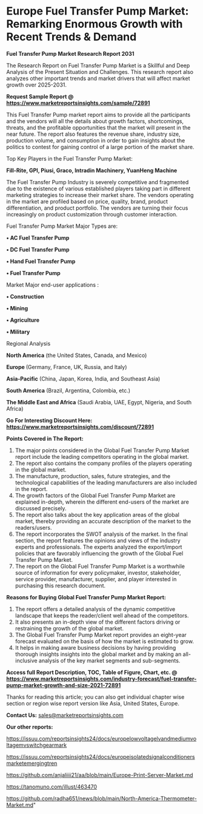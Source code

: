 # Europe Fuel Transfer Pump Market: Remarking Enormous Growth with Recent Trends & Demand

<strong>Fuel Transfer Pump Market Research Report 2031</strong>

The Research Report on Fuel Transfer Pump Market is a Skillful and Deep Analysis of the Present Situation and Challenges. This research report also analyzes other important trends and market drivers that will affect market growth over 2025-2031.

<strong>Request Sample Report @ <a href=https://www.marketreportsinsights.com/sample/72891>https://www.marketreportsinsights.com/sample/72891</a></strong>

This Fuel Transfer Pump market report aims to provide all the participants and the vendors will all the details about growth factors, shortcomings, threats, and the profitable opportunities that the market will present in the near future. The report also features the revenue share, industry size, production volume, and consumption in order to gain insights about the politics to contest for gaining control of a large portion of the market share.

Top Key Players in the Fuel Transfer Pump Market:

<strong>Fill-Rite, GPI, Piusi, Graco, Intradin Machinery, YuanHeng Machine</strong>

The Fuel Transfer Pump Industry is severely competitive and fragmented due to the existence of various established players taking part in different marketing strategies to increase their market share. The vendors operating in the market are profiled based on price, quality, brand, product differentiation, and product portfolio. The vendors are turning their focus increasingly on product customization through customer interaction.

Fuel Transfer Pump Market Major Types are:

<strong>• AC Fuel Transfer Pump

• DC Fuel Transfer Pump

• Hand Fuel Transfer Pump

• Fuel Transfer Pump</strong>

Market Major end-user applications :

<strong>• Construction

• Mining

• Agriculture

• Military</strong>

Regional Analysis

</u><strong><b>North America</b></strong> (the United States, Canada, and Mexico)

<strong><b>Europe </b></strong>(Germany, France, UK, Russia, and Italy)

<strong><b>Asia-Pacific</b></strong> (China, Japan, Korea, India, and Southeast Asia)

<strong><b>South America</b></strong> (Brazil, Argentina, Colombia, etc.)

<strong><b>The Middle East and Africa</b></strong> (Saudi Arabia, UAE, Egypt, Nigeria, and South Africa)

<strong>Go For Interesting Discount Here: <a href=https://www.marketreportsinsights.com/discount/72891>https://www.marketreportsinsights.com/discount/72891</a></strong>

<strong>Points Covered in The Report:</strong>
<ol>
  <li>The major points considered in the Global Fuel Transfer Pump Market report include the leading competitors operating in the global market.</li>
  <li>The report also contains the company profiles of the players operating in the global market.</li>
  <li>The manufacture, production, sales, future strategies, and the technological capabilities of the leading manufacturers are also included in the report.</li>
  <li>The growth factors of the Global Fuel Transfer Pump Market are explained in-depth, wherein the different end-users of the market are discussed precisely.</li>
  <li>The report also talks about the key application areas of the global market, thereby providing an accurate description of the market to the readers/users.</li>
  <li>The report incorporates the SWOT analysis of the market. In the final section, the report features the opinions and views of the industry experts and professionals. The experts analyzed the export/import policies that are favorably influencing the growth of the Global Fuel Transfer Pump Market.</li>
  <li>The report on the Global Fuel Transfer Pump Market is a worthwhile source of information for every policymaker, investor, stakeholder, service provider, manufacturer, supplier, and player interested in purchasing this research document.</li>
</ol>
<strong>Reasons for Buying Global Fuel Transfer Pump Market Report:</strong>

<ol>
  <li>The report offers a detailed analysis of the dynamic competitive landscape that keeps the reader/client well ahead of the competitors.</li>
  <li>It also presents an in-depth view of the different factors driving or restraining the growth of the global market.</li>
  <li>The Global Fuel Transfer Pump Market report provides an eight-year forecast evaluated on the basis of how the market is estimated to grow.</li>
  <li>It helps in making aware business decisions by having providing thorough insights insights into the global market and by making an all-inclusive analysis of the key market segments and sub-segments.</li>
</ol>
<strong>Access full Report Description, TOC, Table of Figure, Chart, etc. @ <a href=https://www.marketreportsinsights.com/industry-forecast/fuel-transfer-pump-market-growth-and-size-2021-72891>https://www.marketreportsinsights.com/industry-forecast/fuel-transfer-pump-market-growth-and-size-2021-72891</a></strong>


Thanks for reading this article; you can also get individual chapter wise section or region wise report version like Asia, United States, Europe.

<strong>Contact Us:</strong>
sales@marketreportsinsights.com

<strong>Our other reports:</strong>

<a href=https://issuu.com/reportsinsights24/docs/europelowvoltagelvandmediumvoltagemvswitchgearmark>https://issuu.com/reportsinsights24/docs/europelowvoltagelvandmediumvoltagemvswitchgearmark</a>

<a href=https://issuu.com/reportsinsights24/docs/europeisolatedsignalconditionersmarketemergingtren>https://issuu.com/reportsinsights24/docs/europeisolatedsignalconditionersmarketemergingtren</a>

<a href=https://github.com/anjaliiii21/aa/blob/main/Europe-Print-Server-Market.md>https://github.com/anjaliiii21/aa/blob/main/Europe-Print-Server-Market.md</a>

<a href=https://tanomuno.com/illust/463470>https://tanomuno.com/illust/463470</a>

<a href=https://github.com/radha651/news/blob/main/North-America-Thermometer-Market.md>https://github.com/radha651/news/blob/main/North-America-Thermometer-Market.md</a>"
